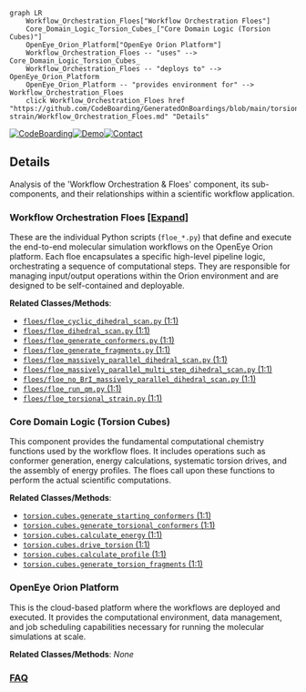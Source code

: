 ```mermaid
graph LR
    Workflow_Orchestration_Floes["Workflow Orchestration Floes"]
    Core_Domain_Logic_Torsion_Cubes_["Core Domain Logic (Torsion Cubes)"]
    OpenEye_Orion_Platform["OpenEye Orion Platform"]
    Workflow_Orchestration_Floes -- "uses" --> Core_Domain_Logic_Torsion_Cubes_
    Workflow_Orchestration_Floes -- "deploys to" --> OpenEye_Orion_Platform
    OpenEye_Orion_Platform -- "provides environment for" --> Workflow_Orchestration_Floes
    click Workflow_Orchestration_Floes href "https://github.com/CodeBoarding/GeneratedOnBoardings/blob/main/torsional-strain/Workflow_Orchestration_Floes.md" "Details"
```

[![CodeBoarding](https://img.shields.io/badge/Generated%20by-CodeBoarding-9cf?style=flat-square)](https://github.com/CodeBoarding/CodeBoarding)[![Demo](https://img.shields.io/badge/Try%20our-Demo-blue?style=flat-square)](https://www.codeboarding.org/demo)[![Contact](https://img.shields.io/badge/Contact%20us%20-%20contact@codeboarding.org-lightgrey?style=flat-square)](mailto:contact@codeboarding.org)

## Details

Analysis of the 'Workflow Orchestration & Floes' component, its sub-components, and their relationships within a scientific workflow application.

### Workflow Orchestration Floes [[Expand]](./Workflow_Orchestration_Floes.md)
These are the individual Python scripts (`floe_*.py`) that define and execute the end-to-end molecular simulation workflows on the OpenEye Orion platform. Each floe encapsulates a specific high-level pipeline logic, orchestrating a sequence of computational steps. They are responsible for managing input/output operations within the Orion environment and are designed to be self-contained and deployable.


**Related Classes/Methods**:

- <a href="https://github.com/pfizer-opensource/torsional-strain/blob/master/floes/floe_cyclic_dihedral_scan.py#L1-L1" target="_blank" rel="noopener noreferrer">`floes/floe_cyclic_dihedral_scan.py` (1:1)</a>
- <a href="https://github.com/pfizer-opensource/torsional-strain/blob/master/floes/floe_dihedral_scan.py#L1-L1" target="_blank" rel="noopener noreferrer">`floes/floe_dihedral_scan.py` (1:1)</a>
- <a href="https://github.com/pfizer-opensource/torsional-strain/blob/master/floes/floe_generate_conformers.py#L1-L1" target="_blank" rel="noopener noreferrer">`floes/floe_generate_conformers.py` (1:1)</a>
- <a href="https://github.com/pfizer-opensource/torsional-strain/blob/master/floes/floe_generate_fragments.py#L1-L1" target="_blank" rel="noopener noreferrer">`floes/floe_generate_fragments.py` (1:1)</a>
- <a href="https://github.com/pfizer-opensource/torsional-strain/blob/master/floes/floe_massively_parallel_dihedral_scan.py#L1-L1" target="_blank" rel="noopener noreferrer">`floes/floe_massively_parallel_dihedral_scan.py` (1:1)</a>
- <a href="https://github.com/pfizer-opensource/torsional-strain/blob/master/floes/floe_massively_parallel_multi_step_dihedral_scan.py#L1-L1" target="_blank" rel="noopener noreferrer">`floes/floe_massively_parallel_multi_step_dihedral_scan.py` (1:1)</a>
- <a href="https://github.com/pfizer-opensource/torsional-strain/blob/master/floes/floe_no_BrI_massively_parallel_dihedral_scan.py#L1-L1" target="_blank" rel="noopener noreferrer">`floes/floe_no_BrI_massively_parallel_dihedral_scan.py` (1:1)</a>
- <a href="https://github.com/pfizer-opensource/torsional-strain/blob/master/floes/floe_run_qm.py#L1-L1" target="_blank" rel="noopener noreferrer">`floes/floe_run_qm.py` (1:1)</a>
- <a href="https://github.com/pfizer-opensource/torsional-strain/blob/master/floes/floe_torsional_strain.py#L1-L1" target="_blank" rel="noopener noreferrer">`floes/floe_torsional_strain.py` (1:1)</a>


### Core Domain Logic (Torsion Cubes)
This component provides the fundamental computational chemistry functions used by the workflow floes. It includes operations such as conformer generation, energy calculations, systematic torsion drives, and the assembly of energy profiles. The floes call upon these functions to perform the actual scientific computations.


**Related Classes/Methods**:

- <a href="https://github.com/pfizer-opensource/torsional-strain/blob/master/torsion/cubes/generate_starting_conformers.py#L1-L1" target="_blank" rel="noopener noreferrer">`torsion.cubes.generate_starting_conformers` (1:1)</a>
- <a href="https://github.com/pfizer-opensource/torsional-strain/blob/master/src/torsion/cubes/generate_torsional_conformers.py#L1-L1" target="_blank" rel="noopener noreferrer">`torsion.cubes.generate_torsional_conformers` (1:1)</a>
- <a href="https://github.com/pfizer-opensource/torsional-strain/blob/master/torsion/cubes/calculate_energy.py#L1-L1" target="_blank" rel="noopener noreferrer">`torsion.cubes.calculate_energy` (1:1)</a>
- <a href="https://github.com/pfizer-opensource/torsional-strain/blob/master/torsion/cubes/drive_torsion.py#L1-L1" target="_blank" rel="noopener noreferrer">`torsion.cubes.drive_torsion` (1:1)</a>
- <a href="https://github.com/pfizer-opensource/torsional-strain/blob/master/torsion/cubes/calculate_profile.py#L1-L1" target="_blank" rel="noopener noreferrer">`torsion.cubes.calculate_profile` (1:1)</a>
- <a href="https://github.com/pfizer-opensource/torsional-strain/blob/master/torsion/cubes/generate_torsion_fragments.py#L1-L1" target="_blank" rel="noopener noreferrer">`torsion.cubes.generate_torsion_fragments` (1:1)</a>


### OpenEye Orion Platform
This is the cloud-based platform where the workflows are deployed and executed. It provides the computational environment, data management, and job scheduling capabilities necessary for running the molecular simulations at scale.


**Related Classes/Methods**: _None_



### [FAQ](https://github.com/CodeBoarding/GeneratedOnBoardings/tree/main?tab=readme-ov-file#faq)